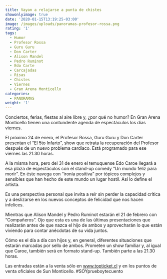 ```yaml
---
title: Vayan a relajarse a punta de chistes
showonlyimage: true
date: '2020-01-15T13:19:25-03:00'
image: /images/uploads/panoramas-profesor-rossa.png
rating: '1'
tags:
  - Humor
  - Profesor Rossa
  - Guru Guru
  - Don Carter
  - Alison Mandel
  - Pedro Ruminot
  - Edo Carte
  - Carcajadas
  - Risas
  - Chistes
  - Viernes
  - Gran Arena Monticello
categories:
  - PANORAMAS
weight: '1'
---
```

Conciertos, ferias, fiestas al aire libre y, ¿por qué no humor? En Gran Arena Monticello tienen una contundente agenda de espectáculos los días viernes.

<!--more-->

El próximo 24 de enero, el Profesor Rossa, Guru Guru y Don Carter presentan el “El 5to Infarto”, show que retrata la recuperación del Profesor después de un nuevo problema cardíaco. Está programado para ese viernes las 21.30 horas.

A la misma hora, pero del 31 de enero el temuquense Edo Caroe llegará a esa plaza de espectáculos con el stand-up comedy “Un mundo feliz para morir”. En éste navega con “ironía positiva” por tópicos complejos y sensibles que han hecho de este mundo un lugar hostil. Así lo define el artista.

Es una perspectiva personal que invita a reír sin perder la capacidad crítica y a deslizarse en los nuevos conceptos de felicidad que nos hacen infelices.

Mientras que Alison Mandel y Pedro Ruminot estarán el 21 de febrero con “Compañeros”. Ojo que esta es una de las últimas presentaciones que realizarán antes de que nazca el hijo de ambos y aprovecharán lo que están viviendo para contar anécdotas de su vida juntos. 



Cómo es el día a día con hijos y, en general, diferentes situaciones que estarán marcadas por sello de ambos. Prometen un show familiar y, al igual que Caroe, también será en formato stand-up. También parte a las 21.30 horas.

Las entradas están a la venta sólo en www.topticket.cl y en los puntos de venta oficiales de Sun Monticello. #SOYprueboytecuento
